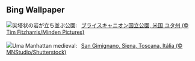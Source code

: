 ## Bing Wallpaper
![](https://www.bing.com/th?id=OHR.HoodoosBryce_JA-JP7560776836_UHD.jpg&w=1000)尖塔状の岩が立ち並ぶ公園:&nbsp;&ensp;[ブライスキャニオン国立公園, 米国 ユタ州 (© Tim Fitzharris/Minden Pictures)](https://www.bing.com/th?id=OHR.HoodoosBryce_JA-JP7560776836_UHD.jpg)
<br><br/>
![](https://www.bing.com/th?id=OHR.GimignanoTuscany_PT-BR7820946889_UHD.jpg&w=1000)Uma Manhattan medieval:&nbsp;&ensp;[San Gimignano, Siena, Toscana, Itália (© MNStudio/Shutterstock)](https://www.bing.com/th?id=OHR.GimignanoTuscany_PT-BR7820946889_UHD.jpg)
<br><br/>
